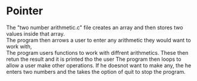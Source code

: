 # Pointer
The "two number arithmetic.c" file creates an array and then stores two values inside that array.<br />
The program then arrows a user to enter any arithmetic they would want to work with,<br />
The program users functions to work with diffrent arithmetics.
These then retun the result and it is printed tho the user
The program then loops to allow a user make other operations.
If he doesnot want to make any, the he enters two numbers and the takes the option of quit to stop the program.
